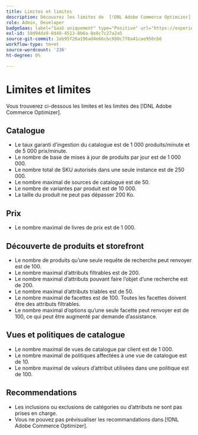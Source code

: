```yaml
---
title: Limites et limites
description: Découvrez les limites de  [!DNL Adobe Commerce Optimizer].
role: Admin, Developer
badgeSaas: label="SaaS uniquement" type="Positive" url="https://experienceleague.adobe.com/en/docs/commerce/user-guides/product-solutions" tooltip="S’applique uniquement aux projets Adobe Commerce as a Cloud Service et Adobe Commerce Optimizer (infrastructure SaaS gérée par Adobe)."
exl-id: 58d94da9-8d48-4513-8b6a-8e8c7c27a2a5
source-git-commit: 1eb95f26a196ad4e66cbc980c7f8a41cae950cb6
workflow-type: tm+mt
source-wordcount: '236'
ht-degree: 0%

---
```


# Limites et limites

Vous trouverez ci-dessous les limites et les limites des [!DNL Adobe Commerce Optimizer].

## Catalogue

- Le taux garanti d’ingestion du catalogue est de 1 000 produits/minute et de 5 000 prix/minute.
- Le nombre de base de mises à jour de produits par jour est de 1 000 000.
- Le nombre total de SKU autorisés dans une seule instance est de 250 000. 
- Le nombre maximal de sources de catalogue est de 50.
- Le nombre de variantes par produit est de 10 000.
- La taille du produit ne peut pas dépasser 200 Ko.

## Prix

- Le nombre maximal de livres de prix est de 1 000.

## Découverte de produits et storefront

- Le nombre de produits qu’une seule requête de recherche peut renvoyer est de 100.
- Le nombre maximal d’attributs filtrables est de 200.
- Le nombre maximal d’attributs pouvant faire l’objet d’une recherche est de 200.
- Le nombre maximal d’attributs triables est de 50.
- Le nombre maximal de facettes est de 100. Toutes les facettes doivent être des attributs filtrables.
- Le nombre maximal d’options qu’une seule facette peut renvoyer est de 100, ce qui peut être augmenté par demande d’assistance.

## Vues et politiques de catalogue

- Le nombre maximal de vues de catalogue par client est de 1 000.
- Le nombre maximal de politiques affectées à une vue de catalogue est de 10.
- Le nombre maximal de valeurs d’attribut utilisées dans une politique est de 100. 

## Recommendations

- Les inclusions ou exclusions de catégories ou d’attributs ne sont pas prises en charge.
- Vous ne pouvez pas prévisualiser les recommandations dans [!DNL Adobe Commerce Optimizer].